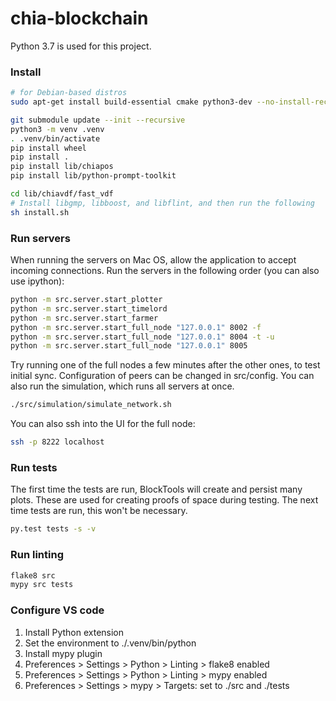 # chia-blockchain
Python 3.7 is used for this project.

### Install

```bash
# for Debian-based distros
sudo apt-get install build-essential cmake python3-dev --no-install-recommends

git submodule update --init --recursive
python3 -m venv .venv
. .venv/bin/activate
pip install wheel
pip install .
pip install lib/chiapos
pip install lib/python-prompt-toolkit

cd lib/chiavdf/fast_vdf
# Install libgmp, libboost, and libflint, and then run the following
sh install.sh
```

### Run servers
When running the servers on Mac OS, allow the application to accept incoming connections.
Run the servers in the following order (you can also use ipython):
```bash
python -m src.server.start_plotter
python -m src.server.start_timelord
python -m src.server.start_farmer
python -m src.server.start_full_node "127.0.0.1" 8002 -f
python -m src.server.start_full_node "127.0.0.1" 8004 -t -u
python -m src.server.start_full_node "127.0.0.1" 8005

```
Try running one of the full nodes a few minutes after the other ones, to test initial sync.
Configuration of peers can be changed in src/config.
You can also run the simulation, which runs all servers at once.

```bash
./src/simulation/simulate_network.sh
```

You can also ssh into the UI for the full node:
```bash
ssh -p 8222 localhost
```


### Run tests
The first time the tests are run, BlockTools will create and persist many plots. These are used for creating
proofs of space during testing. The next time tests are run, this won't be necessary.
```bash
py.test tests -s -v
```

### Run linting
```bash
flake8 src
mypy src tests
```

### Configure VS code
1. Install Python extension
2. Set the environment to ./.venv/bin/python
3. Install mypy plugin
4. Preferences > Settings > Python > Linting > flake8 enabled
5. Preferences > Settings > Python > Linting > mypy enabled
6. Preferences > Settings > mypy > Targets: set to ./src and ./tests

